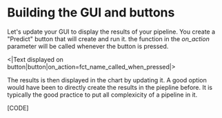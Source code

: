 # Building the GUI and buttons

Let's update your GUI to display the results of your pipeline. You create a "Predict" button that will create and run it. the function in the *on_action* parameter will be called whenever the button is pressed.

<|Text displayed on button|button|on_action=fct_name_called_when_pressed|>

The results is then displayed in the chart by updating it. A good option would have been to directly create the results in the piepline before. It is typically the good practice to put all complexicity of a pipeline in it.

[CODE]